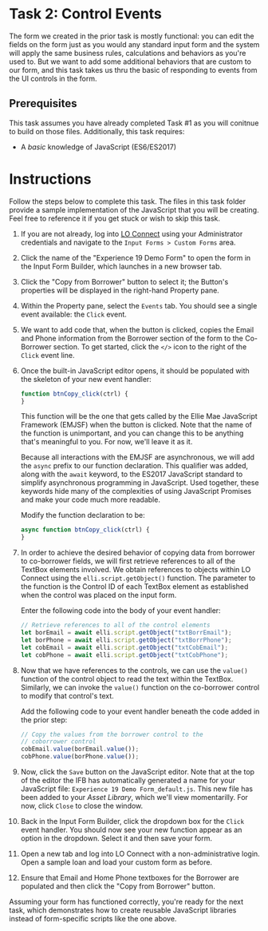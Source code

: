 # Task 2: Control Events
The form we created in the prior task is mostly functional: you can edit the fields on the form just as you would any standard input form and the system will apply the same business rules, calculations and behaviors as you're used to. But we want to add some additional behaviors that are custom to our form, and this task takes us thru the basic of responding to events from the UI controls in the form.

## Prerequisites
This task assumes you have already completed Task #1 as you will conitnue to build on those files. Additionally, this task requires:
* A *basic* knowledge of JavaScript (ES6/ES2017)

# Instructions
Follow the steps below to complete this task. The files in this task folder provide a sample implementation of the JavaScript that you will be creating. Feel free to reference it if you get stuck or wish to skip this task.

1. If you are not already, log into [LO Connect](https://www.encompassloconnect.com) using your Administrator credentials and navigate to the `Input Forms > Custom Forms` area.
2. Click the name of the "Experience 19 Demo Form" to open the form in the Input Form Builder, which launches in a new browser tab.
3. Click the "Copy from Borrower" button to select it; the Button's properties will be displayed in the right-hand Property pane.
4. Within the Property pane, select the `Events` tab. You should see a single event available: the `Click` event. 
5. We want to add code that, when the button is clicked, copies the Email and Phone information from the Borrower section of the form to the Co-Borrower section. To get started, click the `</>` icon to the right of the `Click` event line.
6. Once the built-in JavaScript editor opens, it should be populated with the skeleton of your new event handler:

    ```javascript
    function btnCopy_click(ctrl) { 
    }
    ```

    This function will be the one that gets called by the Ellie Mae JavaScript Framework (EMJSF) when the button is clicked. Note that the name of the function is unimportant, and you can change this to be anything that's meaningful to you. For now, we'll leave it as it. 

    Because all interactions with the EMJSF are asynchronous, we will add the `async` prefix to our function declaration. This qualifier was added, along with the `await` keyword, to the ES2017 JavaScript standard to simplify asynchronous programming in JavaScript. Used together, these keywords hide many of the complexities of using JavaScript Promises and make your code much more readable. 
    
    Modify the function declaration to be:

    ```javascript
    async function btnCopy_click(ctrl) { 
    }
    ```

7. In order to achieve the desired behavior of copying data from borrower to co-borrower fields, we will first retrieve references to all of the TextBox elements involved. We obtain references to objects within LO Connect using the `elli.script.getObject()` function. The parameter to the function is the Control ID of each TextBox element as established when the control was placed on the input form.

    Enter the following code into the body of your event handler:

    ```javascript
    // Retrieve references to all of the control elements
    let borEmail = await elli.script.getObject("txtBorrEmail");
    let borPhone = await elli.script.getObject("txtBorrPhone");
    let cobEmail = await elli.script.getObject("txtCobEmail");
    let cobPhone = await elli.script.getObject("txtCobPhone");
    ```

8. Now that we have references to the controls, we can use the `value()` function of the control object to read the text within the TextBox. Similarly, we can invoke the `value()` function on the co-borrower control to modify that control's text.

    Add the following code to your event handler beneath the code added in the prior step:

    ```javascript
    // Copy the values from the borrower control to the 
    // coborrower control
    cobEmail.value(borEmail.value());
    cobPhone.value(borPhone.value());
    ```

9. Now, click the `Save` button on the JavaScript editor. Note that at the top of the editor the IFB has automatically generated a name for your JavaScript file: `Experience 19 Demo Form_default.js`. This new file has been added to your *Asset Library*, which we'll view momentarilly. For now, click `Close` to close the window.

10. Back in the Input Form Builder, click the dropdown box for the `Click` event handler. You should now see your new function appear as an option in the dropdown. Select it and then save your form.

11. Open a new tab and log into LO Connect with a non-administrative login. Open a sample loan and load your custom form as before.

12. Ensure that Email and Home Phone textboxes for the Borrower are populated and then click the "Copy from Borrower" button.

Assuming your form has functioned correctly, you're ready for the next task, which demonstrates how to create reusable JavaScript libraries instead of form-specific scripts like the one above.

